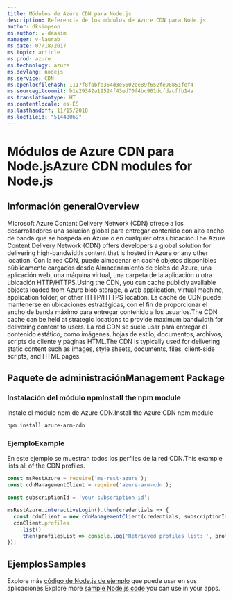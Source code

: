 ```yaml
---
title: Módulos de Azure CDN para Node.js
description: Referencia de los módulos de Azure CDN para Node.js
author: dksimpson
ms.author: v-deasim
manager: v-laurab
ms.date: 07/18/2017
ms.topic: article
ms.prod: azure
ms.technology: azure
ms.devlang: nodejs
ms.service: CDN
ms.openlocfilehash: 1117f8fabfe364d3e5602ee89f652fe98851fef4
ms.sourcegitcommit: b1e29342a19524f43ed70f4bc961dcfdacffb14a
ms.translationtype: HT
ms.contentlocale: es-ES
ms.lasthandoff: 11/15/2018
ms.locfileid: "51440069"
---
```

# <a name="azure-cdn-modules-for-nodejs"></a><span data-ttu-id="632fd-103">Módulos de Azure CDN para Node.js</span><span class="sxs-lookup"><span data-stu-id="632fd-103">Azure CDN modules for Node.js</span></span>

## <a name="overview"></a><span data-ttu-id="632fd-104">Información general</span><span class="sxs-lookup"><span data-stu-id="632fd-104">Overview</span></span>

<span data-ttu-id="632fd-105">Microsoft Azure Content Delivery Network (CDN) ofrece a los desarrolladores una solución global para entregar contenido con alto ancho de banda que se hospeda en Azure o en cualquier otra ubicación.</span><span class="sxs-lookup"><span data-stu-id="632fd-105">The Azure Content Delivery Network (CDN) offers developers a global solution for delivering high-bandwidth content that is hosted in Azure or any other location.</span></span> <span data-ttu-id="632fd-106">Con la red CDN, puede almacenar en caché objetos disponibles públicamente cargados desde Almacenamiento de blobs de Azure, una aplicación web, una máquina virtual, una carpeta de la aplicación u otra ubicación HTTP/HTTPS.</span><span class="sxs-lookup"><span data-stu-id="632fd-106">Using the CDN, you can cache publicly available objects loaded from Azure blob storage, a web application, virtual machine, application folder, or other HTTP/HTTPS location.</span></span> <span data-ttu-id="632fd-107">La caché de CDN puede mantenerse en ubicaciones estratégicas, con el fin de proporcionar el ancho de banda máximo para entregar contenido a los usuarios.</span><span class="sxs-lookup"><span data-stu-id="632fd-107">The CDN cache can be held at strategic locations to provide maximum bandwidth for delivering content to users.</span></span> <span data-ttu-id="632fd-108">La red CDN se suele usar para entregar el contenido estático, como imágenes, hojas de estilo, documentos, archivos, scripts de cliente y páginas HTML.</span><span class="sxs-lookup"><span data-stu-id="632fd-108">The CDN is typically used for delivering static content such as images, style sheets, documents, files, client-side scripts, and HTML pages.</span></span>

## <a name="management-package"></a><span data-ttu-id="632fd-109">Paquete de administración</span><span class="sxs-lookup"><span data-stu-id="632fd-109">Management Package</span></span>

### <a name="install-the-npm-module"></a><span data-ttu-id="632fd-110">Instalación del módulo npm</span><span class="sxs-lookup"><span data-stu-id="632fd-110">Install the npm module</span></span>

<span data-ttu-id="632fd-111">Instale el módulo npm de Azure CDN.</span><span class="sxs-lookup"><span data-stu-id="632fd-111">Install the Azure CDN npm module</span></span>

```bash
npm install azure-arm-cdn
```

### <a name="example"></a><span data-ttu-id="632fd-112">Ejemplo</span><span class="sxs-lookup"><span data-stu-id="632fd-112">Example</span></span>

<span data-ttu-id="632fd-113">En este ejemplo se muestran todos los perfiles de la red CDN.</span><span class="sxs-lookup"><span data-stu-id="632fd-113">This example lists all of the CDN profiles.</span></span>

```javascript
const msRestAzure = require('ms-rest-azure');
const cdnManagementClient = require('azure-arm-cdn');

const subscriptionId = 'your-subscription-id';

msRestAzure.interactiveLogin().then(credentials => {
  const cdnClient = new cdnManagementClient(credentials, subscriptionId);
  cdnClient.profiles
    .list()
    .then(profilesList => console.log('Retrieved profiles list: ', profilesList));
});
```

## <a name="samples"></a><span data-ttu-id="632fd-114">Ejemplos</span><span class="sxs-lookup"><span data-stu-id="632fd-114">Samples</span></span>

<span data-ttu-id="632fd-115">Explore más [código de Node.js de ejemplo](https://azure.microsoft.com/resources/samples/?platform=nodejs) que puede usar en sus aplicaciones.</span><span class="sxs-lookup"><span data-stu-id="632fd-115">Explore more [sample Node.js code](https://azure.microsoft.com/resources/samples/?platform=nodejs) you can use in your apps.</span></span>
